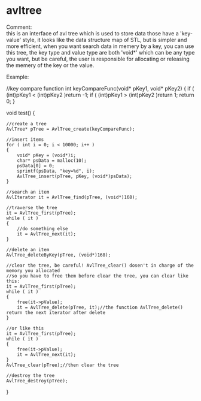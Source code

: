 avltree
=======
Comment:	
	this is an interface of avl tree which is used to store
data those have a 'key-value' style, it looks like the data 
structure map of STL, but is simpler and more efficient, when 
you want search data in memery by a key, you can use this tree, 
the key type and value type are both 'void*' which can be any 
type you want, but be careful, the user is responsible for 
allocating or releasing the memery of the key or the value.

Example:

//key compare function
int keyCompareFunc(void* pKey1, void* pKey2)
{
    if ( (int)pKey1 < (int)pKey2 )return -1;
    if ( (int)pKey1 > (int)pKey2 )return 1;
        return 0;
}

void test()
{

	//create a tree
	AvlTree* pTree = AvlTree_create(keyCompareFunc);

	//insert items
	for ( int i = 0; i < 10000; i++ )
	{
		void* pKey = (void*)i;
		char* psData = malloc(10);
		psData[0] = 0;
		sprintf(psData, "key=%d", i);
		AvlTree_insert(pTree, pKey, (void*)psData);
	}

	//search an item
	AvlIterator it = AvlTree_find(pTree, (void*)168);

	//traverse the tree
	it = AvlTree_first(pTree);
	while ( it )
	{
		//do something else
		it = AvlTree_next(it);
	}

	//delete an item
	AvlTree_deleteByKey(pTree, (void*)168);

	//clear the tree, be careful! AvlTree_clear() dosen't in charge of the memory you allocated
	//so you have to free them before clear the tree, you can clear like this:
	it = AvlTree_first(pTree);
	while ( it )
	{
		free(it->pValue);
		it = AvlTree_delete(pTree, it);//the function AvlTree_delete() return the next iterator after delete
	}

	//or like this
	it = AvlTree_first(pTree);
	while ( it )
	{
		free(it->pValue);
		it = AvlTree_next(it);
	}
	AvlTree_clear(pTree);//then clear the tree

	//destroy the tree
	AvlTree_destroy(pTree);
}
